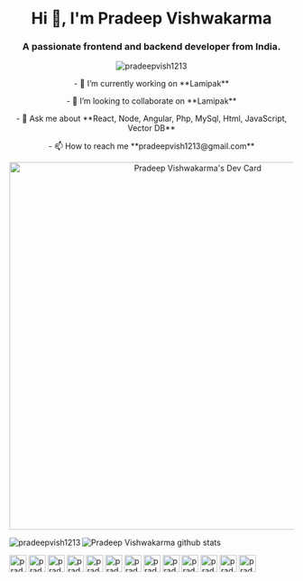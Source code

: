 <h1 align="center">Hi 👋, I'm Pradeep Vishwakarma</h1>
<h3 align="center">A passionate frontend and backend developer from India.</h3>

<p align="center"> <img src="https://komarev.com/ghpvc/?username=pradeepvish1213" alt="pradeepvish1213" /> </p>
<p align="center">
- 🔭 I’m currently working on **Lamipak**
<p align="center">
- 👯 I’m looking to collaborate on **Lamipak**
<p align="center">
- 💬 Ask me about **React, Node, Angular, Php, MySql, Html, JavaScript, Vector DB**
<p align="center">
- 📫 How to reach me **pradeepvish1213@gmail.com**
</p>
<p align="center">
 <a href="https://app.daily.dev/pradeepvish1213"><img src="https://api.daily.dev/devcards/v2/56c88512ab1949d19aaa2597be996933.png?type=wide&r=a3v" width="652" alt="Pradeep Vishwakarma's Dev Card"/></a>
<!-- <a href="https://app.daily.dev/pradeepvish1213"><img src="https://api.daily.dev/devcards/v2/56c88512ab1949d19aaa2597be996933.png?r=mzf" width="356" alt="Pradeep Vishwakarma's Dev Card"/></a> -->
</p>

<p><img align="left" src="https://github-readme-stats.vercel.app/api/top-langs/?username=pradeepvish1213" alt="pradeepvish1213" /></p>

 
![Pradeep Vishwakarma github stats](https://github-readme-stats.vercel.app/api?username=pradeepvish1213&show_icons=true&theme=radical)

<p>
<a href="https://codepen.io/pradeepvish1213" target="blank"><img align="center" src="https://cdn.jsdelivr.net/npm/simple-icons@3.0.1/icons/codepen.svg" alt="pradeepvish1213" height="30" width="30" /></a>
<a href="https://dev.to/pradeepvish1213" target="blank"><img align="center" src="https://cdn.jsdelivr.net/npm/simple-icons@3.0.1/icons/dev-dot-to.svg" alt="pradeepvish1213" height="30" width="30" /></a>
<a href="https://twitter.com/pradeepvish1213" target="blank"><img align="center" src="https://cdn.jsdelivr.net/npm/simple-icons@3.0.1/icons/twitter.svg" alt="pradeepvish1213" height="30" width="30" /></a>
<a href="https://linkedin.com/in/pradeepvish1213" target="blank"><img align="center" src="https://cdn.jsdelivr.net/npm/simple-icons@3.0.1/icons/linkedin.svg" alt="pradeepvish1213" height="30" width="30" /></a>
<a href="https://stackoverflow.com/users/pradeepvish1213" target="blank"><img align="center" src="https://cdn.jsdelivr.net/npm/simple-icons@3.0.1/icons/stackoverflow.svg" alt="pradeepvish1213" height="30" width="30" /></a>
<a href="https://codesandbox.com/pradeepvish1213" target="blank"><img align="center" src="https://cdn.jsdelivr.net/npm/simple-icons@3.0.1/icons/codesandbox.svg" alt="pradeepvish1213" height="30" width="30" /></a>
<a href="https://kaggle.com/pradeepvish1213" target="blank"><img align="center" src="https://cdn.jsdelivr.net/npm/simple-icons@3.0.1/icons/kaggle.svg" alt="pradeepvish1213" height="30" width="30" /></a>
<a href="https://fb.com/pradeepvish1213" target="blank"><img align="center" src="https://cdn.jsdelivr.net/npm/simple-icons@3.0.1/icons/facebook.svg" alt="pradeepvish1213" height="30" width="30" /></a>
<a href="https://instagram.com/pradeepvish1213" target="blank"><img align="center" src="https://cdn.jsdelivr.net/npm/simple-icons@3.0.1/icons/instagram.svg" alt="pradeepvish1213" height="30" width="30" /></a>
<a href="https://dribbble.com/pradeepvish1213" target="blank"><img align="center" src="https://cdn.jsdelivr.net/npm/simple-icons@3.0.1/icons/dribbble.svg" alt="pradeepvish1213" height="30" width="30" /></a>
<a href="https://www.behance.net/pradeepvish1213" target="blank"><img align="center" src="https://cdn.jsdelivr.net/npm/simple-icons@3.0.1/icons/behance.svg" alt="pradeepvish1213" height="30" width="30" /></a>
<a href="https://medium.com/pradeepvish1213" target="blank"><img align="center" src="https://cdn.jsdelivr.net/npm/simple-icons@3.0.1/icons/medium.svg" alt="pradeepvish1213" height="30" width="30" /></a>
<a href="https://www.youtube.com/c/pradeepvish1213" target="blank"><img align="center" src="https://cdn.jsdelivr.net/npm/simple-icons@3.0.1/icons/youtube.svg" alt="pradeepvish1213" height="30" width="30" /></a>
</p>
